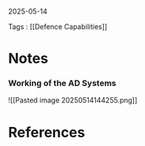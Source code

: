 2025-05-14

Tags : [[Defence Capabilities]]

# Notes

### Working of the AD Systems

![[Pasted image 20250514144255.png]]
# References